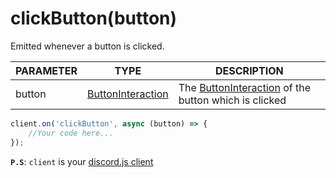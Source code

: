 # clickButton(button)
Emitted whenever a button is clicked.

| PARAMETER      | TYPE                                                                                      | DESCRIPTION                                        |
| -------------- | -----------------------------------------------------------------------------------------  | -------------------------------------------------- |
| button         | [ButtonInteraction](/d/classes/buttoninteraction.html)      | The [ButtonInteraction](/d/classes/buttoninteraction.html) of the button which is clicked                       |

```js
client.on('clickButton', async (button) => {
    //Your code here...
});
```

**`P.S`**: `client` is your [discord.js client](https://discord.js.org/#/docs/main/stable/class/Client)
